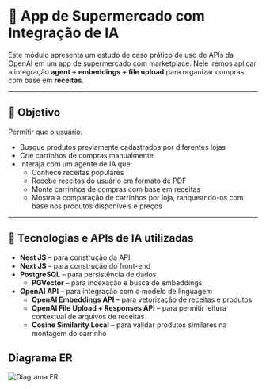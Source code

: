 # 🛒 App de Supermercado com Integração de IA

Este módulo apresenta um estudo de caso prático de uso de APIs da OpenAI em um app de supermercado com marketplace. Nele iremos aplicar a integração **agent + embeddings + file upload** para organizar compras com base em **receitas**.

---

## 🎯 Objetivo

Permitir que o usuário:

- Busque produtos previamente cadastrados por diferentes lojas
- Crie carrinhos de compras manualmente
- Interaja com um agente de IA que:
  - Conhece receitas populares
  - Recebe receitas do usuário em formato de PDF
  - Monte carrinhos de compras com base em receitas
  - Mostra a comparação de carrinhos por loja, ranqueando-os com base nos produtos disponíveis e preços

---

## 🧠 Tecnologias e APIs de IA utilizadas

- **Nest JS** – para construção da API
- **Next JS** – para construção do front-end
- **PostgreSQL** – para persistência de dados
  - **PGVector** – para indexação e busca de embeddings
- **OpenAI API** – para integração com o modelo de linguagem
  - **OpenAI Embeddings API** – para vetorização de receitas e produtos
  - **OpenAI File Upload + Responses API** – para permitir leitura contextual de arquivos de receitas
  - **Cosine Similarity Local** – para validar produtos similares na montagem do carrinho

## Diagrama ER

![Diagrama ER](https://www.mermaidchart.com/raw/22c659e3-cd50-4982-9960-3e32b8b287bf?theme=light&version=v0.1&format=svg)